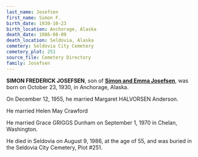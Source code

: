 ```yaml
---
last_name: Josefsen
first_name: Simon F.
birth_date: 1930-10-23
birth_location: Anchorage, Alaska
death_date: 1986-08-09
death_location: Seldovia, Alaska
cemetery: Seldovia City Cemetery
cemetery_plot: 251
source_file: Cemetery Directory
family: Josefsen
---
```


**SIMON FREDERICK JOSEFSEN**, son of [**Simon and Emma Josefsen**](./Josefsen_Simon_Andreas.md), was born on October 23, 1930, in
Anchorage, Alaska. 

On December 12, 1955, he married Margaret HALVORSEN Anderson.

He married Helen May Crawford 

He married Grace GRIGGS Dunham on September 1, 1970 in Chelan, Washington.

He died in Seldovia on August 9, 1986, at the age of 55, and was buried in the Seldovia City Cemetery, Plot #251.

